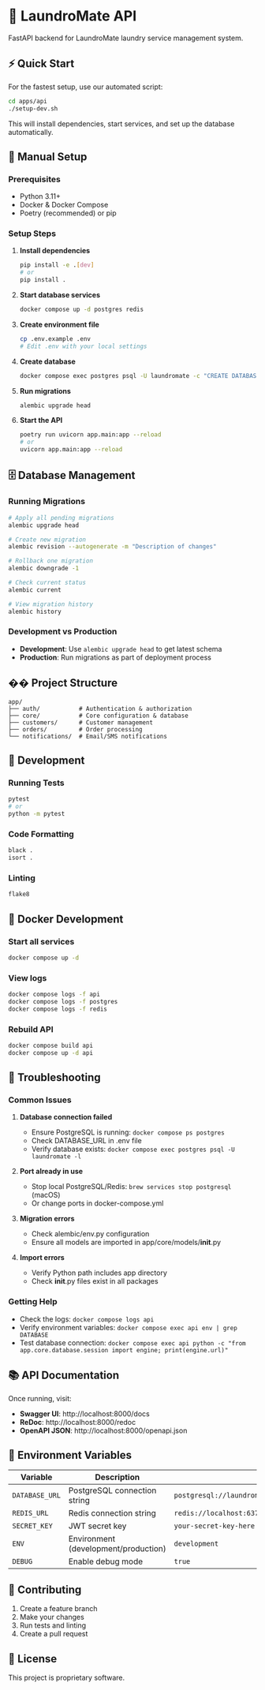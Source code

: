 # 🧺 LaundroMate API

FastAPI backend for LaundroMate laundry service management system.

## ⚡ Quick Start

For the fastest setup, use our automated script:

```bash
cd apps/api
./setup-dev.sh
```

This will install dependencies, start services, and set up the database automatically.

## 🚀 Manual Setup

### Prerequisites

- Python 3.11+
- Docker & Docker Compose
- Poetry (recommended) or pip

### Setup Steps

1. **Install dependencies**

   ```bash
   pip install -e .[dev]
   # or
   pip install .
   ```

2. **Start database services**

   ```bash
   docker compose up -d postgres redis
   ```

3. **Create environment file**

   ```bash
   cp .env.example .env
   # Edit .env with your local settings
   ```

4. **Create database**

   ```bash
   docker compose exec postgres psql -U laundromate -c "CREATE DATABASE laundromate;"
   ```

5. **Run migrations**

   ```bash
   alembic upgrade head
   ```

6. **Start the API**
   ```bash
   poetry run uvicorn app.main:app --reload
   # or
   uvicorn app.main:app --reload
   ```

## 🗄️ Database Management

### Running Migrations

```bash
# Apply all pending migrations
alembic upgrade head

# Create new migration
alembic revision --autogenerate -m "Description of changes"

# Rollback one migration
alembic downgrade -1

# Check current status
alembic current

# View migration history
alembic history
```

### Development vs Production

- **Development**: Use `alembic upgrade head` to get latest schema
- **Production**: Run migrations as part of deployment process

## ��️ Project Structure

```
app/
├── auth/           # Authentication & authorization
├── core/           # Core configuration & database
├── customers/      # Customer management
├── orders/         # Order processing
└── notifications/  # Email/SMS notifications
```

## 🔧 Development

### Running Tests

```bash
pytest
# or
python -m pytest
```

### Code Formatting

```bash
black .
isort .
```

### Linting

```bash
flake8
```

## 🐳 Docker Development

### Start all services

```bash
docker compose up -d
```

### View logs

```bash
docker compose logs -f api
docker compose logs -f postgres
docker compose logs -f redis
```

### Rebuild API

```bash
docker compose build api
docker compose up -d api
```

## 🚨 Troubleshooting

### Common Issues

1. **Database connection failed**

   - Ensure PostgreSQL is running: `docker compose ps postgres`
   - Check DATABASE_URL in .env file
   - Verify database exists: `docker compose exec postgres psql -U laundromate -l`

2. **Port already in use**

   - Stop local PostgreSQL/Redis: `brew services stop postgresql` (macOS)
   - Or change ports in docker-compose.yml

3. **Migration errors**

   - Check alembic/env.py configuration
   - Ensure all models are imported in app/core/models/**init**.py

4. **Import errors**
   - Verify Python path includes app directory
   - Check **init**.py files exist in all packages

### Getting Help

- Check the logs: `docker compose logs api`
- Verify environment variables: `docker compose exec api env | grep DATABASE`
- Test database connection: `docker compose exec api python -c "from app.core.database.session import engine; print(engine.url)"`

## 📚 API Documentation

Once running, visit:

- **Swagger UI**: http://localhost:8000/docs
- **ReDoc**: http://localhost:8000/redoc
- **OpenAPI JSON**: http://localhost:8000/openapi.json

## 🔐 Environment Variables

| Variable       | Description                          | Default                                                           |
| -------------- | ------------------------------------ | ----------------------------------------------------------------- |
| `DATABASE_URL` | PostgreSQL connection string         | `postgresql://laundromate:laundromate@localhost:5432/laundromate` |
| `REDIS_URL`    | Redis connection string              | `redis://localhost:6379`                                          |
| `SECRET_KEY`   | JWT secret key                       | `your-secret-key-here`                                            |
| `ENV`          | Environment (development/production) | `development`                                                     |
| `DEBUG`        | Enable debug mode                    | `true`                                                            |

## 🤝 Contributing

1. Create a feature branch
2. Make your changes
3. Run tests and linting
4. Create a pull request

## 📄 License

This project is proprietary software.
